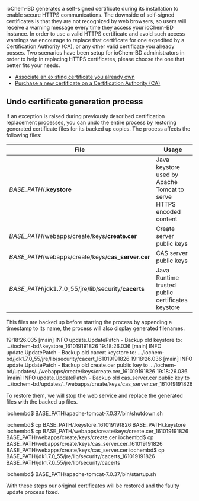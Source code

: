 ioChem-BD generates a self-signed certificate during its installation to enable secure HTTPS communications.
The downside of self-signed certificates is that they are not recognized by web browsers, so users will receive a warning message every time they access your ioChem-BD instance.
In order to use a valid HTTPS certificate and avoid such access warnings we encourage to replace that certificate for one expedited by a Certification Authority (CA), or any other valid certificate you already posses.
Two scenarios have been setup for ioChem-BD administrators in order to help in replacing HTTPS certificates, please choose the one that better fits your needs.

   * [Associate an existing certificate you already own](/#associateCert)
   * [Purchase a new certificate on a Certification Authority (CA)](/#purchaseCACert)


<span id="purchaseCACert"></span>


<span id="undoCertificate generation"></span>

Undo certificate generation process
-----------------------------------

If an exception is raised during previously described certification replacement processes, you can undo the entire process by restoring generated certificate files for its backed up copies.
The process affects the following files:

| File | Usage |
|--------------------------------------------------------|--------------------------------------------------------------------|
| *BASE_PATH*/**.keystore** | Java keystore used by Apache Tomcat to serve HTTPS encoded content |
| *BASE_PATH*/webapps/create/keys/**create.cer** | Create server public keys |
| *BASE_PATH*/webapps/create/keys/**cas_server.cer** | CAS server public keys |
| *BASE_PATH*/jdk1.7.0_55/jre/lib/security/**cacerts** | Java Runtime trusted public certificates keystore |

This files are backed up before starting the process by appending a timestamp to its name, the process will also display generated filenames.

   19:18:26.035 [main] INFO  update.UpdatePatch - Backup old keystore to: .../iochem-bd/.keystore_161019191826
   19:18:26.036 [main] INFO  update.UpdatePatch - Backup old cacert keystore to: .../iochem-bd/jdk1.7.0_55/jre/lib/security/cacert_161019191826
   19:18:26.036 [main] INFO  update.UpdatePatch - Backup old create.cer public key to .../iochem-bd/updates/../webapps/create/keys/create.cer_161019191826
   19:18:26.036 [main] INFO  update.UpdatePatch - Backup old cas_server.cer public key to .../iochem-bd/updates/../webapps/create/keys/cas_server.cer_161019191826

To restore them, we will stop the web service and replace the generated files with the backed up files.

   iochembd$  BASE_PATH/apache-tomcat-7.0.37/bin/shutdown.sh
   
   iochembd$  cp BASE_PATH/.keystore_161019191826 BASE_PATH/.keystore
   iochembd$  cp BASE_PATH/webapps/create/keys/create.cer_161019191826  BASE_PATH/webapps/create/keys/create.cer 
   iochembd$  cp BASE_PATH/webapps/create/keys/cas_server.cer_161019191826  BASE_PATH/webapps/create/keys/cas_server.cer
   iochembd$  cp BASE_PATH/jdk1.7.0_55/jre/lib/security/cacerts_161019191826  BASE_PATH/jdk1.7.0_55/jre/lib/security/cacerts
   
   iochembd$  BASE_PATH/apache-tomcat-7.0.37/bin/startup.sh

With these steps our original certificates will be restored and the faulty update process fixed.